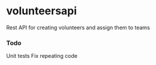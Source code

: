 # volunteersapi
Rest API for creating volunteers and assign them to teams

### Todo
Unit tests
Fix repeating code